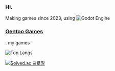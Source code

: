 ### HI.

Making games since 2023, using ![Godot Engine](https://img.shields.io/badge/GODOT-%23FFFFFF.svg?style=for-the-badge&logo=godot-engine)


### [Gentoo Games](https://store.steampowered.com/search/?developer=Gentoo%20Games)

: my games

![Top Langs](https://github-readme-stats.vercel.app/api/top-langs/?username=pingu0427&layout=compact)

[![Solved.ac
프로필](http://mazassumnida.wtf/api/v2/generate_badge?boj=sunha2300)](https://solved.ac/sunha2300)
